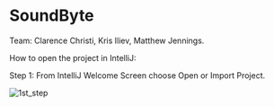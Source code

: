 # SoundByte

Team: Clarence Christi, Kris Iliev, Matthew Jennings.

How to open the project in IntelliJ:

Step 1: From IntelliJ Welcome Screen choose Open or Import Project.

![1st_step](https://user-images.githubusercontent.com/93693545/140796610-50250444-9902-486f-94d7-7bc91a704ff8.JPG)



